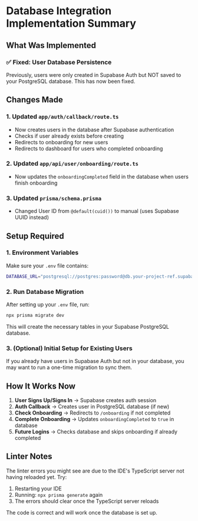 # Database Integration Implementation Summary

## What Was Implemented

### ✅ Fixed: User Database Persistence

Previously, users were only created in Supabase Auth but NOT saved to your PostgreSQL database. This has now been fixed.

## Changes Made

### 1. Updated `app/auth/callback/route.ts`

- Now creates users in the database after Supabase authentication
- Checks if user already exists before creating
- Redirects to onboarding for new users
- Redirects to dashboard for users who completed onboarding

### 2. Updated `app/api/user/onboarding/route.ts`

- Now updates the `onboardingCompleted` field in the database when users finish onboarding

### 3. Updated `prisma/schema.prisma`

- Changed User ID from `@default(cuid())` to manual (uses Supabase UUID instead)

## Setup Required

### 1. Environment Variables

Make sure your `.env` file contains:

```bash
DATABASE_URL="postgresql://postgres:password@db.your-project-ref.supabase.co:5432/postgres"
```

### 2. Run Database Migration

After setting up your `.env` file, run:

```bash
npx prisma migrate dev
```

This will create the necessary tables in your Supabase PostgreSQL database.

### 3. (Optional) Initial Setup for Existing Users

If you already have users in Supabase Auth but not in your database, you may want to run a one-time migration to sync them.

## How It Works Now

1. **User Signs Up/Signs In** → Supabase creates auth session
2. **Auth Callback** → Creates user in PostgreSQL database (if new)
3. **Check Onboarding** → Redirects to `/onboarding` if not completed
4. **Complete Onboarding** → Updates `onboardingCompleted` to `true` in database
5. **Future Logins** → Checks database and skips onboarding if already completed

## Linter Notes

The linter errors you might see are due to the IDE's TypeScript server not having reloaded yet. Try:

1. Restarting your IDE
2. Running: `npx prisma generate` again
3. The errors should clear once the TypeScript server reloads

The code is correct and will work once the database is set up.
